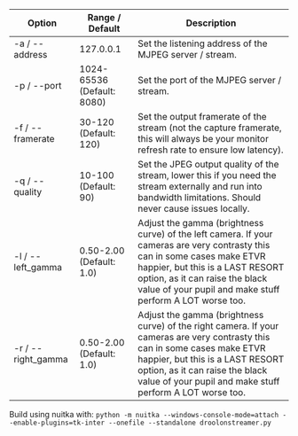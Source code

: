| Option | Range / Default | Description |
| --- | --- | --- |
| -a  / --address | 127.0.0.1 | Set the listening address of the MJPEG server / stream. |
| -p / --port | 1024-65536 (Default: 8080) | Set the port of the MJPEG server / stream. |
| -f / --framerate | 30-120 (Default: 120) | Set the output framerate of the stream (not the capture framerate, this will always be your monitor refresh rate to ensure low latency). |
| -q / --quality | 10-100 (Default: 90) | Set the JPEG output quality of the stream, lower this if you need the stream externally and run into bandwidth limitations. Should never cause issues locally. |
| -l / --left_gamma | 0.50-2.00 (Default: 1.0) | Adjust the gamma (brightness curve) of the left camera. If your cameras are very contrasty this can in some cases make ETVR happier, but this is a LAST RESORT option, as it can raise the black value of your pupil and make stuff perform A LOT worse too. |
| -r / --right_gamma | 0.50-2.00 (Default: 1.0) | Adjust the gamma (brightness curve) of the right camera. If your cameras are very contrasty this can in some cases make ETVR happier, but this is a LAST RESORT option, as it can raise the black value of your pupil and make stuff perform A LOT worse too. |

Build using nuitka with: 
```python -m nuitka --windows-console-mode=attach --enable-plugins=tk-inter --onefile --standalone droolonstreamer.py```
